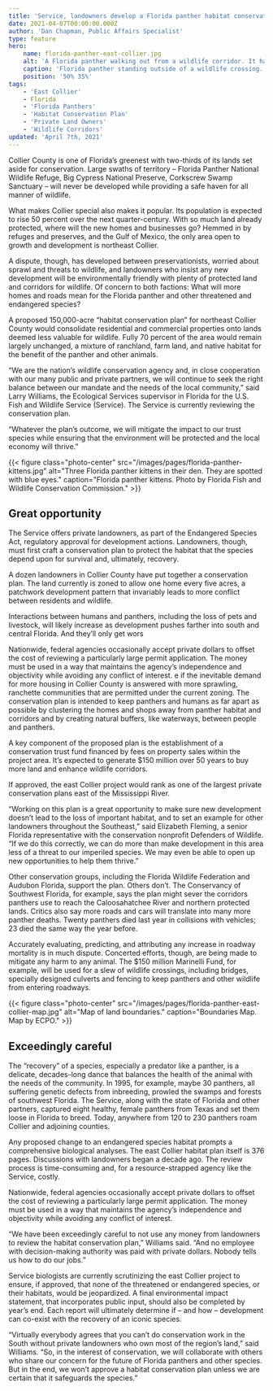 ```yaml
---
title: 'Service, landowners develop a Florida panther habitat conservation plan '
date: 2021-04-07T00:00:00.000Z
author: 'Dan Chapman, Public Affairs Specialist'
type: feature
hero:
    name: florida-panther-east-collier.jpg
    alt: 'A Florida panther walking out from a wildlife corridor. It has a long tan body and yellow eyes.'
    caption: 'Florida panther standing outside of a wildlife crossing. Photo by fStop Foundation.'
    position: '50% 35%'
tags:
    - 'East Collier'
    - Florida
    - 'Florida Panthers'
    - 'Habitat Conservation Plan'
    - 'Private Land Owners'
    - 'Wildlife Corridors'
updated: 'April 7th, 2021'
---
```


Collier County is one of Florida’s greenest with two-thirds of its lands set aside for conservation. Large swaths of territory – Florida Panther National Wildlife Refuge, Big Cypress National Preserve, Corkscrew Swamp Sanctuary – will never be developed while providing a safe haven for all manner of wildlife.

What makes Collier special also makes it popular. Its population is expected to rise 50 percent over the next quarter-century. With so much land already protected, where will the new homes and businesses go? Hemmed in by refuges and preserves, and the Gulf of Mexico, the only area open to growth and development is northeast Collier.

A dispute, though, has developed between preservationists, worried about sprawl and threats to wildlife, and landowners who insist any new development will be environmentally friendly with plenty of protected land and corridors for wildlife. Of concern to both factions: What will more homes and roads mean for the Florida panther and other threatened and endangered species?

A proposed 150,000-acre “habitat conservation plan” for northeast Collier County would consolidate residential and commercial properties onto lands deemed less valuable for wildlife. Fully 70 percent of the area would remain largely unchanged, a mixture of ranchland, farm land, and native habitat for the benefit of the panther and other animals.

“We are the nation’s wildlife conservation agency and, in close cooperation with our many public and private partners, we will continue to seek the right balance between our mandate and the needs of the local community,” said Larry Williams, the Ecological Services supervisor in Florida for the U.S. Fish and Wildlife Service (Service). The Service is currently reviewing the conservation plan.

“Whatever the plan’s outcome, we will mitigate the impact to our trust species while ensuring that the environment will be protected and the local economy will thrive.”

{{< figure class="photo-center" src="/images/pages/florida-panther-kittens.jpg" alt="Three Florida panther kittens in their den. They are spotted with blue eyes." caption="Florida panther kittens. Photo by Florida Fish and Wildlife Conservation Commission." >}}

## Great opportunity

The Service offers private landowners, as part of the Endangered Species Act, regulatory approval for development actions.  Landowners, though, must first craft a conservation plan to protect the habitat that the species depend upon for survival and, ultimately, recovery.

A dozen landowners in Collier County have put together a conservation plan. The land currently is zoned to allow one home every five acres, a patchwork development pattern that invariably leads to more conflict between residents and wildlife.

Interactions between humans and panthers, including the loss of pets and livestock, will likely increase as development pushes farther into south and central Florida. And they’ll only get wors

Nationwide, federal agencies occasionally accept private dollars to offset the cost of reviewing a particularly large permit application. The money must be used in a way that maintains the agency’s independence and objectivity while avoiding any conflict of interest.    e if the inevitable demand for more housing in Collier County is answered with more sprawling, ranchette communities  that are permitted under the current zoning. The conservation plan is intended to keep panthers and humans as far apart as possible by clustering the homes and shops away from panther habitat and corridors and by creating natural buffers, like waterways, between people and panthers.

A key component of the proposed plan is the establishment of a conservation trust fund financed by fees on property sales within the project area. It’s expected to generate $150 million over 50 years to buy  more land and enhance wildlife corridors.

If approved, the east Collier project would rank as one of the largest private conservation plans east of the Mississippi River.

“Working on this plan is a great opportunity to make sure new development doesn’t lead to the loss of important habitat, and to set an example for other landowners throughout the Southeast,” said Elizabeth Fleming, a senior Florida representative with the conservation nonprofit Defenders of Wildlife. “If we do this correctly, we can do more than make development in this area less of a threat to our imperiled species. We may even be able to open up new opportunities to help them thrive.”

Other conservation groups, including the Florida Wildlife Federation and Audubon Florida, support the plan. Others don’t. The Conservancy of Southwest Florida, for example, says the plan might sever the corridors panthers use to reach the Caloosahatchee River and northern protected lands. Critics also say more roads and cars will translate into many more panther deaths. Twenty panthers died last year in collisions with vehicles; 23 died the same way the year before.

Accurately evaluating, predicting, and attributing any increase in roadway mortality is in much dispute. Concerted efforts, though, are being made to mitigate any harm to any animal. The $150 million Marinelli Fund, for example, will be used for a slew of wildlife crossings, including bridges, specially designed culverts and fencing to keep panthers and other wildlife from entering roadways.

{{< figure class="photo-center" src="/images/pages/florida-panther-east-collier-map.jpg" alt="Map of land boundaries." caption="Boundaries Map. Map by ECPO." >}}

## Exceedingly careful

The “recovery” of a species, especially a predator like a panther, is a delicate, decades-long dance that  balances the health of the animal with the needs of the community. In 1995, for example, maybe 30 panthers, all suffering genetic defects from inbreeding, prowled the swamps and forests of southwest Florida. The Service, along with the state of Florida and other partners, captured eight healthy, female panthers from Texas and set them loose in Florida to breed. Today, anywhere from 120 to 230 panthers roam Collier and adjoining counties.

Any proposed change to an endangered species habitat prompts a comprehensive biological analyses. The east Collier habitat plan itself is 376 pages. Discussions with landowners began a decade ago. The review process is time-consuming and, for a resource-strapped agency like the Service, costly.

Nationwide, federal agencies occasionally accept private dollars to offset the cost of reviewing a particularly large permit application. The money must be used in a way that maintains the agency’s independence and objectivity while avoiding any conflict of interest.

“We have been exceedingly careful to not use any money from landowners to review the habitat conservation plan,” Williams said. “And no employee with decision-making authority was paid with private dollars. Nobody tells us how to do our jobs.”

Service biologists are currently scrutinizing the east Collier project to ensure, if approved, that none of the threatened or endangered species, or their habitats, would be jeopardized. A final environmental impact statement, that incorporates public input, should also be completed by year’s end. Each report will ultimately determine if – and how – development can co-exist with the recovery of an iconic species.

“Virtually everybody agrees that you can’t do conservation work in the South without private landowners who own most of the region’s land,” said Williams. “So, in the interest of conservation, we will collaborate with others who share our concern for the future of Florida panthers and other species. But in the end, we won’t approve a habitat conservation plan unless we are certain that it safeguards the species.”

